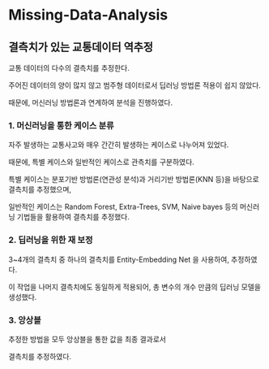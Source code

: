 # Missing-Data-Analysis

## 결측치가 있는 교통데이터 역추정

교통 데이터의 다수의 결측치를 추정한다.

주어진 데이터의 양이 많지 않고 범주형 데이터로서 딥러닝 방법론 적용이 쉽지 않았다.

때문에, 머신러닝 방법론과 연계하여 분석을 진행하였다.

### 1. 머신러닝을 통한 케이스 분류
자주 발생하는 교통사고와 매우 간간히 발생하는 케이스로 나누어져 있었다.

때문에, 특별 케이스와 일반적인 케이스로 관측치를 구분하였다.

특별 케이스는 분포기반 방법론(연관성 분석)과 거리기반 방법론(KNN 등)을 바탕으로 결측치를 추정했으며,

일반적인 케이스는 Random Forest, Extra-Trees, SVM, Naive bayes 등의 머신러닝 기법들을 활용하여 결측치를 추정했다.

### 2. 딥러닝을 위한 재 보정

3~4개의 결측치 중 하나의 결측치를 Entity-Embedding Net 을 사용하여, 추정하였다.

이 작업을 나머지 결측치에도 동일하게 적용되어, 총 변수의 개수 만큼의 딥러닝 모델을 생성했다.

### 3. 앙상블

추정한 방법을 모두 앙상블을 통한 값을 최종 결과로서 

결측치를 추정하였다.

